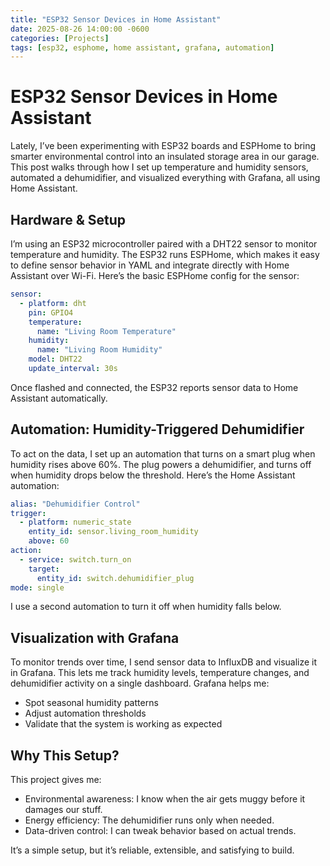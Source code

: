 ```yaml
---
title: "ESP32 Sensor Devices in Home Assistant"
date: 2025-08-26 14:00:00 -0600
categories: [Projects]
tags: [esp32, esphome, home assistant, grafana, automation]
---
```


# ESP32 Sensor Devices in Home Assistant
Lately, I’ve been experimenting with ESP32 boards and ESPHome to bring smarter environmental control into an insulated storage area in our garage. This post walks through how I set up temperature and humidity sensors, automated a dehumidifier, and visualized everything with Grafana, all using Home Assistant.
## Hardware & Setup
I’m using an ESP32 microcontroller paired with a DHT22 sensor to monitor temperature and humidity. The ESP32 runs ESPHome, which makes it easy to define sensor behavior in YAML and integrate directly with Home Assistant over Wi-Fi.
Here’s the basic ESPHome config for the sensor:
```YAML
sensor:
  - platform: dht
    pin: GPIO4
    temperature:
      name: "Living Room Temperature"
    humidity:
      name: "Living Room Humidity"
    model: DHT22
    update_interval: 30s
```

Once flashed and connected, the ESP32 reports sensor data to Home Assistant automatically.

## Automation: Humidity-Triggered Dehumidifier
To act on the data, I set up an automation that turns on a smart plug when humidity rises above 60%. The plug powers a dehumidifier, and turns off when humidity drops below the threshold.
Here’s the Home Assistant automation:
```YAML
alias: "Dehumidifier Control"
trigger:
  - platform: numeric_state
    entity_id: sensor.living_room_humidity
    above: 60
action:
  - service: switch.turn_on
    target:
      entity_id: switch.dehumidifier_plug
mode: single
```

I use a second automation to turn it off when humidity falls below.

## Visualization with Grafana
To monitor trends over time, I send sensor data to InfluxDB and visualize it in Grafana. This lets me track humidity levels, temperature changes, and dehumidifier activity on a single dashboard.
Grafana helps me:
- Spot seasonal humidity patterns
- Adjust automation thresholds
- Validate that the system is working as expected

## Why This Setup?
This project gives me:
- Environmental awareness: I know when the air gets muggy before it damages our stuff.
- Energy efficiency: The dehumidifier runs only when needed.
- Data-driven control: I can tweak behavior based on actual trends.

It’s a simple setup, but it’s reliable, extensible, and satisfying to build.
